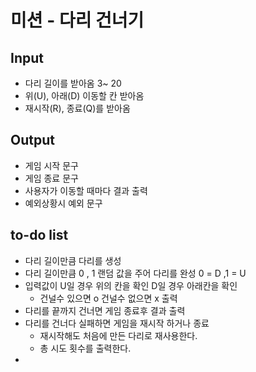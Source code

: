 # 미션 - 다리 건너기

## Input
- 다리 길이를 받아옴 3~ 20
- 위(U), 아래(D) 이동할 칸 받아옴
- 재시작(R), 종료(Q)를 받아옴

## Output
- 게임 시작 문구
- 게임 종료 문구
- 사용자가 이동할 때마다 결과 출력
- 예외상황시 예외 문구

## to-do list
- 다리 길이만큼 다리를 생성
- 다리 길이만큼 0 , 1 랜덤 값을 주어 다리를 완성 0 = D ,1 = U
- 입력값이 U일 경우 위의 칸을 확인 D일 경우 아래칸을 확인
  - 건널수 있으면 o 건널수 없으면 x 출력
- 다리를 끝까지 건너면 게임 종료후 결과 출력
- 다리를 건너다 실패하면 게임을 재시작 하거나 종료
  - 재시작해도 처음에 만든 다리로 재사용한다.
  - 총 시도 횟수를 출력한다.
- 